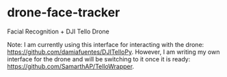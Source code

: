 # drone-face-tracker
Facial Recognition + DJI Tello Drone

Note: I am currently using this interface for interacting with the drone: https://github.com/damiafuentes/DJITelloPy. However, I am writing my own interface for the drone and will be switching to it once it is ready: https://github.com/SamarthAP/TelloWrapper.